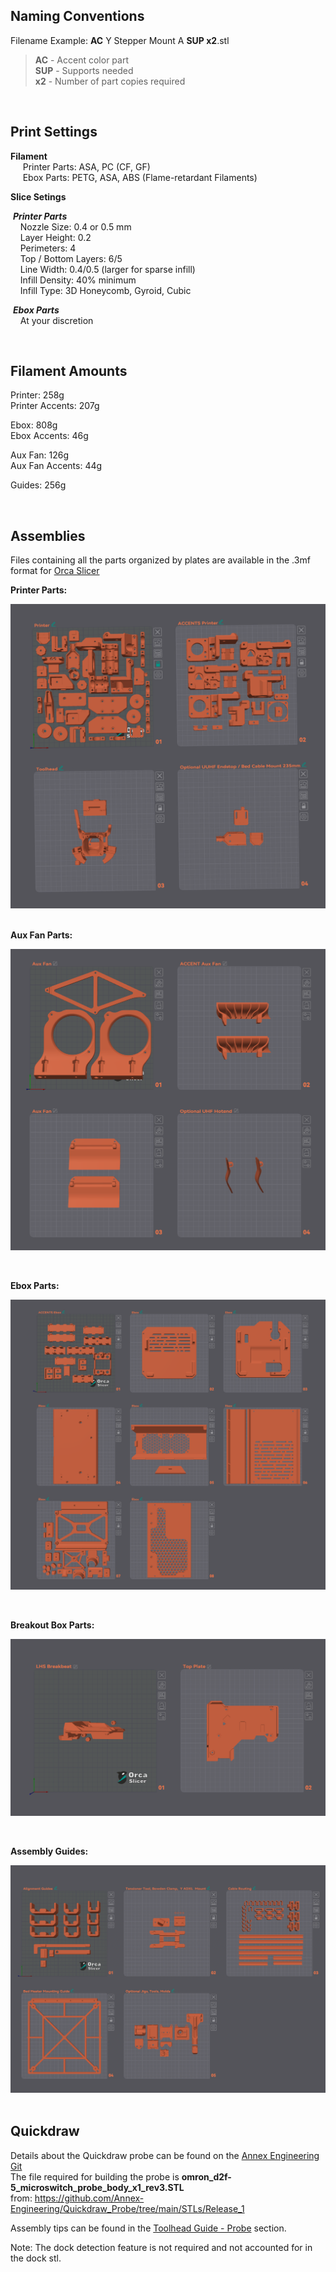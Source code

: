 ## Naming Conventions

Filename Example: **AC** Y Stepper Mount A **SUP x2**.stl

> **AC** - Accent color part  
> **SUP** - Supports needed  
> **x2** - Number of part copies required

<br>

## Print Settings

**Filament**  
&nbsp;&nbsp;&nbsp;&nbsp; Printer Parts: ASA, PC (CF, GF)  
&nbsp;&nbsp;&nbsp;&nbsp;&nbsp;Ebox Parts:  PETG, ASA, ABS (Flame-retardant Filaments)  

**Slice Setings**

&nbsp;***Printer Parts***  
&nbsp;&nbsp;&nbsp;&nbsp;Nozzle Size: 0.4 or 0.5 mm  
&nbsp;&nbsp;&nbsp;&nbsp;Layer Height: 0.2  
&nbsp;&nbsp;&nbsp;&nbsp;Perimeters: 4  
&nbsp;&nbsp;&nbsp;&nbsp;Top / Bottom Layers: 6/5  
&nbsp;&nbsp;&nbsp;&nbsp;Line Width: 0.4/0.5 (larger for sparse infill)  
&nbsp;&nbsp;&nbsp;&nbsp;Infill Density: 40% minimum  
&nbsp;&nbsp;&nbsp;&nbsp;Infill Type: 3D Honeycomb, Gyroid, Cubic 

&nbsp;_**Ebox Parts**_  
&nbsp;&nbsp;&nbsp;&nbsp;At your discretion  

<br>


## Filament Amounts

Printer: 258g  
Printer Accents: 207g

Ebox: 808g  
Ebox Accents: 46g

Aux Fan: 126g  
Aux Fan Accents: 44g

Guides: 256g  

<br>

## Assemblies

Files containing all the parts organized by plates are available in the .3mf format for [Orca Slicer](https://github.com/SoftFever/OrcaSlicer)

**Printer Parts:**  <br>

![Preview](/Images/prev_o_printer.png)  
<br>


**Aux Fan Parts:**  <br>

![Preview](/Images/prev_o_auxfan.png)

<br>


**Ebox Parts:**  <br>

![Preview](/Images/prev_o_ebox.png)

<br>


**Breakout Box Parts:**  <br>

![Preview](/Images/prev_o_breakbeat.png)

<br>

**Assembly Guides:**  <br>

![Preview](/Images/prev_o_other.png)  
<br>

## Quickdraw

Details about the Quickdraw probe can be found on the [Annex Engineering Git](https://github.com/Annex-Engineering/Quickdraw_Probe/tree/main)  
The file required for building the probe is **omron_d2f-5_microswitch_probe_body_x1_rev3.STL**  
from: https://github.com/Annex-Engineering/Quickdraw_Probe/tree/main/STLs/Release_1

Assembly tips can be found in the [Toolhead Guide - Probe](https://github.com/lhndo/LH-Stinger/wiki/Toolhead#probe) section.  

Note: The dock detection feature is not required and not accounted for in the dock stl.

